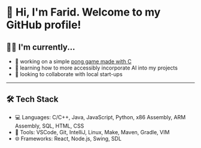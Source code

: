 # 👋 Hi, I'm Farid. Welcome to my GitHub profile! 
## 👨‍💻 I'm currently...
- 🎾 working on a simple [pong game made with C](https://github.com/Farid-Jam/Pong)
- 🌱 learning how to more accessibly incorporate AI into my projects
- 🤝 looking to collaborate with local start-ups

---

## 🛠️ Tech Stack
- 💻 Languages: C/C++, Java, JavaScript, Python, x86 Assembly, ARM Assembly, SQL, HTML, CSS
- 🧰 Tools: VSCode, Git, IntelliJ, Linux, Make, Maven, Gradle, VIM
- 🌐 Frameworks: React, Node.js, Swing, SDL
